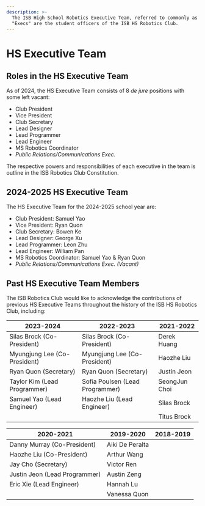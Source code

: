 ```yaml
---
description: >-
  The ISB High School Robotics Executive Team, referred to commonly as the
  "Execs" are the student officers of the ISB HS Robotics Club.
---
```


# HS Executive Team

## Roles in the HS Executive Team

As of 2024, the HS Executive Team consists of 8 _de jure_ positions with some left vacant:

* Club President
* Vice President
* Club Secretary
* Lead Designer
* Lead Programmer
* Lead Engineer
* MS Robotics Coordinator
* _Public Relations/Communications Exec._&#x20;

The respective powers and responsibilities of each executive in the team is outline in the ISB Robotics Club Constitution.&#x20;

## 2024-2025 HS Executive Team

The HS Executive Team for the 2024-2025 school year are:

* Club President: Samuel Yao
* Vice President: Ryan Quon
* Club Secretary: Bowen Ke&#x20;
* Lead Designer: George Xu&#x20;
* Lead Programmer: Leon Zhu&#x20;
* Lead Engineer: William Pan&#x20;
* MS Robotics Coordinator: Samuel Yao & Ryan Quon&#x20;
* _Public Relations/Communications Exec. (Vacant)_

## Past HS Executive Team Members

The ISB Robotics Club would like to acknowledge the contributions of previous HS Executive Teams throughout the history of the ISB HS Robotics Club, including:

| 2023-2024                    | 2022-2023                       | 2021-2022     |
| ---------------------------- | ------------------------------- | ------------- |
| Silas Brock (Co-President)   | Silas Brock (Co-President)      | Derek Huang   |
| Myungjung Lee (Co-President) | Myungjung Lee (Co-President)    | Haozhe Liu    |
| Ryan Quon (Secretary)        | Ryan Quon (Secretary)           | Justin Jeon   |
| Taylor Kim (Lead Programmer) | Sofia Poulsen (Lead Programmer) | SeongJun Choi |
| Samuel Yao (Lead Engineer)   | Haozhe Liu (Lead Engineer)      | Silas Brock   |
|                              |                                 | Titus Brock   |

| 2020-2021                     | 2019-2020       | 2018-2019 |
| ----------------------------- | --------------- | --------- |
| Danny Murray (Co-President)   | Aiki De Peralta |           |
| Haozhe Liu (Co-President)     | Arthur Wang     |           |
| Jay Cho (Secretary)           | Victor Ren      |           |
| Justin Jeon (Lead Programmer) | Austin Zeng     |           |
| Eric Xie (Lead Engineer)      | Hannah Lu       |           |
|                               | Vanessa Quon    |           |
